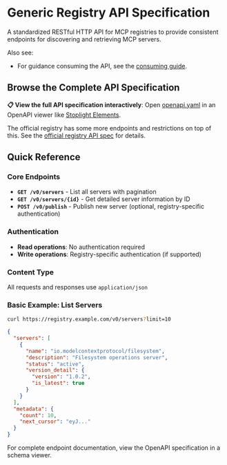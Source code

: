 # Generic Registry API Specification

A standardized RESTful HTTP API for MCP registries to provide consistent endpoints for discovering and retrieving MCP servers.

Also see:
- For guidance consuming the API, see the [consuming guide](../../guides/consuming/use-rest-api.md).

## Browse the Complete API Specification

**📋 View the full API specification interactively**: Open [openapi.yaml](./openapi.yaml) in an OpenAPI viewer like [Stoplight Elements](https://elements-demo.stoplight.io/?spec=https://raw.githubusercontent.com/modelcontextprotocol/registry/refs/heads/main/docs/reference/api/openapi.yaml).

The official registry has some more endpoints and restrictions on top of this. See the [official registry API spec](./official-registry-api.md) for details.

## Quick Reference

### Core Endpoints
- **`GET /v0/servers`** - List all servers with pagination
- **`GET /v0/servers/{id}`** - Get detailed server information by ID  
- **`POST /v0/publish`** - Publish new server (optional, registry-specific authentication)

### Authentication
- **Read operations**: No authentication required
- **Write operations**: Registry-specific authentication (if supported)

### Content Type
All requests and responses use `application/json`

### Basic Example: List Servers

```bash
curl https://registry.example.com/v0/servers?limit=10
```

```json
{
  "servers": [
    {
      "name": "io.modelcontextprotocol/filesystem",
      "description": "Filesystem operations server", 
      "status": "active",
      "version_detail": {
        "version": "1.0.2",
        "is_latest": true
      }
    }
  ],
  "metadata": {
    "count": 10,
    "next_cursor": "eyJ..."
  }
}
```

For complete endpoint documentation, view the OpenAPI specification in a schema viewer.
